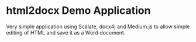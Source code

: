 html2docx Demo Application
==========================

Very simple application using Scalate, docx4j and Medium.js to allow
simple editing of HTML and save it as a Word document.
